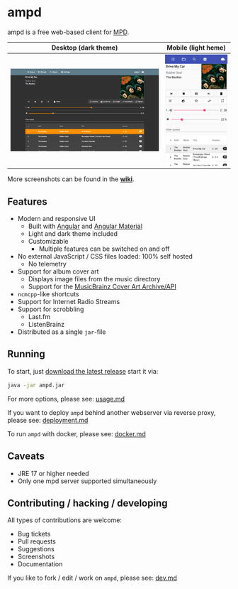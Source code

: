 # ampd

ampd is a free web-based client for [MPD](https://www.musicpd.org/). 

Desktop (dark theme)             |  Mobile (light heme)
:-------------------------:|:-------------------------:
![Screenshot of ampd on a desktop](assets/screenshots/desktop.png)  | ![Screenshot of ampd on a mobile device](assets/screenshots/mobile.png)

More screenshots can be found in the [**wiki**](https://github.com/rain0r/ampd/wiki/Screenshots).

## Features

* Modern and responsive UI
  * Built with [Angular](https://angular.io/) and [Angular Material](https://material.angular.io/)
  * Light and dark theme included  
  * Customizable
    * Multiple features can be switched on and off  
* No external JavaScript / CSS files loaded: 100% self hosted
  * No telemetry
* Support for album cover art
  * Displays image files from the music directory
  * Support for the [MusicBrainz Cover Art Archive/API](https://wiki.musicbrainz.org/Cover_Art_Archive/API)
* `ncmcpp`-like shortcuts
* Support for Internet Radio Streams
* Support for scrobbling 
  * Last.fm
  * ListenBrainz
* Distributed as a single `jar`-file

## Running

To start, just [download the latest release](https://github.com/rain0r/ampd/releases/latest) start it via: 

```sh
java -jar ampd.jar
```

For more options, please see: [usage.md](docs/usage.md)

If you want to deploy `ampd` behind another webserver via reverse proxy, please see: [deployment.md](docs/deployment.md) 

To run `ampd` with docker, please see: [docker.md](docs/docker.md)

## Caveats

* JRE 17 or higher needed
* Only one mpd server supported simultaneously

## Contributing / hacking / developing

All types of contributions are welcome:

* Bug tickets
* Pull requests
* Suggestions
* Screenshots
* Documentation

If you like to fork / edit / work on `ampd`, please see: [dev.md](docs/dev.md)
